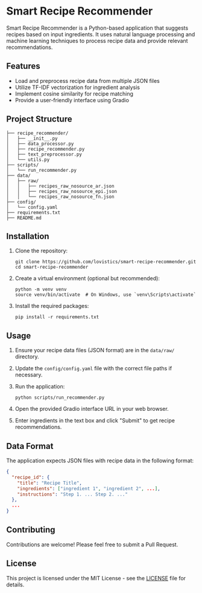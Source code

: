 # Smart Recipe Recommender

Smart Recipe Recommender is a Python-based application that suggests recipes based on input ingredients. It uses natural language processing and machine learning techniques to process recipe data and provide relevant recommendations.

## Features

- Load and preprocess recipe data from multiple JSON files
- Utilize TF-IDF vectorization for ingredient analysis
- Implement cosine similarity for recipe matching
- Provide a user-friendly interface using Gradio

## Project Structure

```
├── recipe_recommender/
│   ├── __init__.py
│   ├── data_processor.py
│   ├── recipe_recommender.py
│   ├── text_preprocessor.py
│   └── utils.py
├── scripts/
│   └── run_recommender.py
├── data/
│   ├── raw/
│   │   ├── recipes_raw_nosource_ar.json
│   │   ├── recipes_raw_nosource_epi.json
│   │   └── recipes_raw_nosource_fn.json
├── config/
│   └── config.yaml
├── requirements.txt
├── README.md
```

## Installation

1. Clone the repository:
   ```
   git clone https://github.com/lovistics/smart-recipe-recommender.git
   cd smart-recipe-recommender
   ```

2. Create a virtual environment (optional but recommended):
   ```
   python -m venv venv
   source venv/bin/activate  # On Windows, use `venv\Scripts\activate`
   ```

3. Install the required packages:
   ```
   pip install -r requirements.txt
   ```

## Usage

1. Ensure your recipe data files (JSON format) are in the `data/raw/` directory.

2. Update the `config/config.yaml` file with the correct file paths if necessary.

3. Run the application:
   ```
   python scripts/run_recommender.py
   ```

4. Open the provided Gradio interface URL in your web browser.

5. Enter ingredients in the text box and click "Submit" to get recipe recommendations.

## Data Format

The application expects JSON files with recipe data in the following format:

```json
{
  "recipe_id": {
    "title": "Recipe Title",
    "ingredients": ["ingredient 1", "ingredient 2", ...],
    "instructions": "Step 1. ... Step 2. ..."
  },
  ...
}
```

## Contributing

Contributions are welcome! Please feel free to submit a Pull Request.

## License

This project is licensed under the MIT License - see the [LICENSE](LICENSE) file for details.
